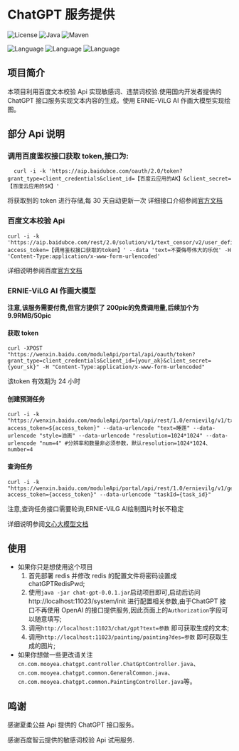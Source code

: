 # ChatGPT 服务提供

![License](https://img.shields.io/badge/license-MIT-yellow)
![Java](https://img.shields.io/badge/Java-OpenJdk11+-<yellow>)
![Maven](https://img.shields.io/badge/Maven-3.x-<yellow>)

![Language](https://img.shields.io/badge/Language-Java-<yellow>)
![Language](https://img.shields.io/badge/Language-HTML-<yellow>)
![Language](https://img.shields.io/badge/Language-JavaScript-<yellow>)
## 项目简介
本项目利用百度文本校验 Api 实现敏感词、违禁词校验.使用国内开发者提供的 ChatGPT 接口服务实现文本内容的生成。使用 ERNIE-ViLG AI 作画大模型实现绘图。

## 部分 Api 说明
### 调用百度鉴权接口获取 token,接口为:
```shell
  curl -i -k 'https://aip.baidubce.com/oauth/2.0/token?grant_type=client_credentials&client_id=【百度云应用的AK】&client_secret=【百度云应用的SK】'
 ```
将获取到的 token 进行存储,每 30 天自动更新一次
详细接口介绍参阅[官方文档](https://ai.baidu.com/ai-doc/REFERENCE/Ck3dwjhhu)
### 百度文本校验 Api
```shell
curl -i -k 'https://aip.baidubce.com/rest/2.0/solution/v1/text_censor/v2/user_defined?access_token=【调用鉴权接口获取的token】' --data 'text=不要侮辱伟大的乐侃' -H 'Content-Type:application/x-www-form-urlencoded'
```
详细说明参阅百度[官方文档](https://cloud.baidu.com/doc/ANTIPORN/s/Vk3h6xaga)
### ERNIE-ViLG AI 作画大模型

**注意,该服务需要付费,但官方提供了 200pic的免费调用量,后续加个为 9.9RMB/50pic**

#### 获取 token
```shell
curl -XPOST "https://wenxin.baidu.com/moduleApi/portal/api/oauth/token?grant_type=client_credentials&client_id={your_ak}&client_secret={your_sk}" -H "Content-Type:application/x-www-form-urlencoded"
```
该token 有效期为 24 小时
#### 创建预测任务
```shell
curl -i -k "https://wenxin.baidu.com/moduleApi/portal/api/rest/1.0/ernievilg/v1/txt2img?access_token=${access_token}" --data-urlencode "text=睡莲" --data-urlencode "style=油画" --data-urlencode "resolution=1024*1024" --data-urlencode "num=4" #分辨率和数量非必须参数，默认resolution=1024*1024、number=4
```
#### 查询任务
```shell
curl -i -k "https://wenxin.baidu.com/moduleApi/portal/api/rest/1.0/ernievilg/v1/getImg?access_token={access_token}" --data-urlencode "taskId={task_id}"
```
注意,查询任务接口需要轮询,ERNIE-ViLG AI绘制图片时长不稳定

详细说明参阅[文心大模型文档](https://wenxin.baidu.com/wenxin/docs#Pl6llwf92)
## 使用
- 如果你只是想使用这个项目
    1. 首先部署 redis 并修改 redis 的配置文件将密码设置成 chatGPTRedisPwd;
    2. 使用`java -jar chat-gpt-0.0.1.jar`启动项目即可,启动后访问 http://localhost:11023/system/init 进行配置相关参数,由于ChatGPT 接口不再使用 OpenAI 的接口提供服务,因此页面上的`Authorization`字段可以随意填写;
    3. 调用`http://localhost:11023/chat/gpt?text=参数` 即可获取生成的文本;
    4. 调用`http://localhost:11023/painting/painting?des=参数` 即可获取生成的图片;
- 如果你想做一些更改请关注`cn.com.mooyea.chatgpt.controller.ChatGptController.java`、`cn.com.mooyea.chatgpt.common.GeneralCommon.java`、`cn.com.mooyea.chatgpt.common.PaintingController.java`等。

## 鸣谢
感谢夏柔公益 Api 提供的 ChatGPT 接口服务。

感谢百度智云提供的敏感词校验 Api 试用服务.
